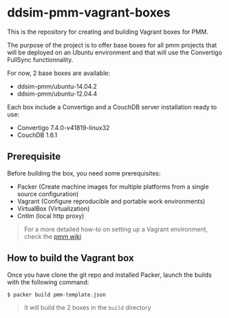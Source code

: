 ddsim-pmm-vagrant-boxes
=======================

This is the repository for creating and building Vagrant boxes for PMM.

The purpose of the project is to offer base boxes for all pmm projects that will be deployed on an Ubuntu environment
and that will use the Convertigo FullSync functionnality.

For now, 2 base boxes are available:
* ddsim-pmm/ubuntu-14.04.2
* ddsim-pmm/ubuntu-12.04.4

Each box include a Convertigo and a CouchDB server installation ready to use:

* Convertigo 7.4.0-v41819-linux32
* CouchDB 1.6.1

Prerequisite
-------------
Before building the box, you need some prerequisites:

* Packer (Create machine images for multiple platforms from a single source configuration)
* Vagrant (Configure reproducible and portable work environments)
* VirtualBox (Virtualization)
* Cntlm (local http proxy)

> For a more detailed how-to on setting up a Vagrant environment, check the [pmm wiki](http://alm.sncf.fr/sources/pmm/starter-kit-pmm/wikis/home#config-vagrant)

How to build the Vagrant box
----------------------------
Once you have clone the git repo and installed Packer, launch the builds with the following command:
```sh
$ packer build pmm-template.json
```
> It will build the 2 boxes in the `build` directory

